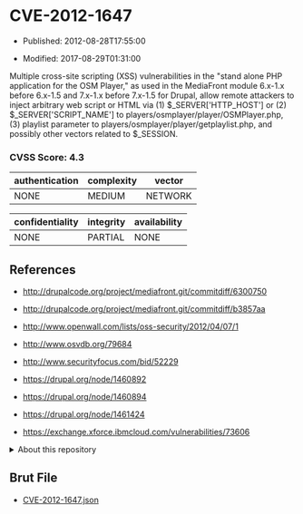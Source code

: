 # CVE-2012-1647

- Published: 2012-08-28T17:55:00

- Modified: 2017-08-29T01:31:00

Multiple cross-site scripting (XSS) vulnerabilities in the "stand alone PHP application for the OSM Player," as used in the MediaFront module 6.x-1.x before 6.x-1.5 and 7.x-1.x before 7.x-1.5 for Drupal, allow remote attackers to inject arbitrary web script or HTML via (1) $_SERVER['HTTP_HOST'] or (2) $_SERVER['SCRIPT_NAME'] to players/osmplayer/player/OSMPlayer.php, (3) playlist parameter to players/osmplayer/player/getplaylist.php, and possibly other vectors related to $_SESSION.

### CVSS Score: **4.3**

| authentication | complexity | vector |
| --- | --- | --- |
| NONE | MEDIUM | NETWORK |

| confidentiality | integrity | availability |
| --- | --- | --- |
| NONE | PARTIAL | NONE |

## References

* http://drupalcode.org/project/mediafront.git/commitdiff/6300750

* http://drupalcode.org/project/mediafront.git/commitdiff/b3857aa

* http://www.openwall.com/lists/oss-security/2012/04/07/1

* http://www.osvdb.org/79684

* http://www.securityfocus.com/bid/52229

* https://drupal.org/node/1460892

* https://drupal.org/node/1460894

* https://drupal.org/node/1461424

* https://exchange.xforce.ibmcloud.com/vulnerabilities/73606

<details>
<summary>About this repository</summary> 

  This repository is part of the project [Live Hack CVE](https://github.com/Live-Hack-CVE). Main website can be found [www.live-hack.org](https://www.live-hack.org) 
  
  Made by [Sn0wAlice](https://github.com/Sn0wAlice) for the people that care about security and need to have a feed of the latest CVEs. Hope you enjoy it, don't forget to star the repo and follow me on [Twitter](https://twitter.com/Sn0wAlice) and [Github](https://github.com/Sn0wAlice). And that is my [personnal website](https://www.alice-snow.me/)

  - [Home Page](https://github.com/Live-Hack-CVE)
  - [Framework](https://github.com/Live-Hack-CVE/cve-framework)
  - [CVE database](https://github.com/Live-Hack-CVE/full_database)
  - [Changelog](https://github.com/Live-Hack-CVE/Changelog)
</details>

## Brut File

* [CVE-2012-1647.json](https://raw.githubusercontent.com/Live-Hack-CVE/full_database/main/cves/2012/CVE-2012-1647.json)

